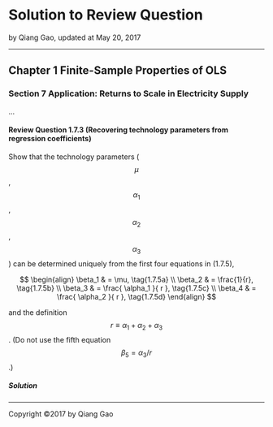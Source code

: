 # Solution to Review Question

by Qiang Gao, updated at May 20, 2017

---

## Chapter 1 Finite-Sample Properties of OLS

### Section 7 Application: Returns to Scale in Electricity Supply

...

#### Review Question 1.7.3 (Recovering technology parameters from regression coefficients)

Show that the technology parameters ($$\mu$$, $$\alpha_1$$, $$\alpha_2$$, $$\alpha_3$$) can be determined uniquely from the first four equations in (1.7.5),

$$
\begin{align}
\beta_1 & = \mu, \tag{1.7.5a} \\
\beta_2 & = \frac{1}{r}, \tag{1.7.5b} \\
\beta_3 & = \frac{ \alpha_1 }{ r }, \tag{1.7.5c} \\
\beta_4 & = \frac{ \alpha_2 }{ r }, \tag{1.7.5d}
\end{align}
$$

and the definition $$r \equiv \alpha_1 + \alpha_2 + \alpha_3$$. (Do not use the fifth equation $$ \beta_5 = \alpha_3 / r $$.)

##### Solution



---

Copyright ©2017 by Qiang Gao